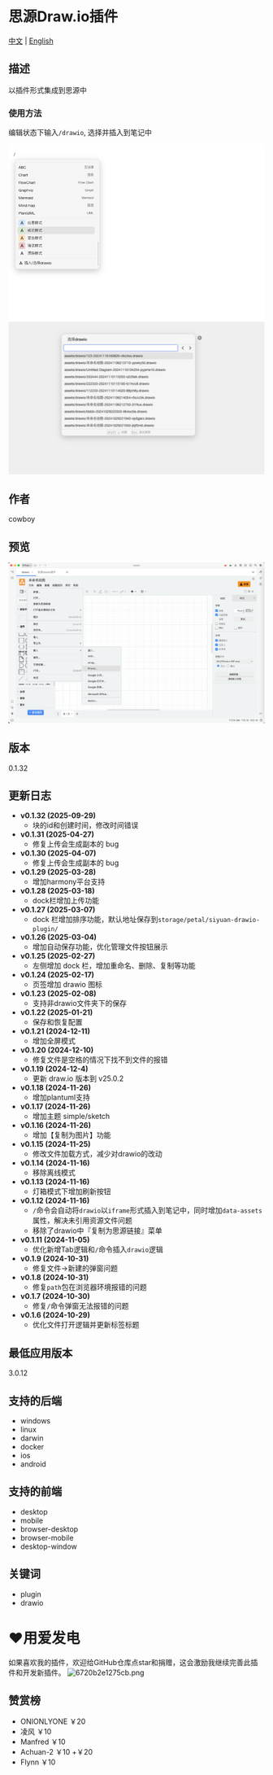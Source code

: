 
# 思源Draw.io插件

[中文](README_zh_CN.md) | [English](README.md)

## 描述
以插件形式集成到思源中

### 使用方法

编辑状态下输入`/drawio`, 选择并插入到笔记中

![命令模式插入drawio](asset/preview-1.png)
![选择或者新建drawio](asset/preview-2.png)

## 作者
cowboy

## 预览
![预览](preview.png)

## 版本
0.1.32

## 更新日志
- **v0.1.32 (2025-09-29)**
  - 块的id和创建时间，修改时间错误
- **v0.1.31 (2025-04-27)**
  - 修复上传会生成副本的 bug
- **v0.1.30 (2025-04-07)**
  - 修复上传会生成副本的 bug
- **v0.1.29 (2025-03-28)**
  - 增加harmony平台支持
- **v0.1.28 (2025-03-18)**
  - dock栏增加上传功能
- **v0.1.27 (2025-03-07)**
  - dock 栏增加排序功能，默认地址保存到`storage/petal/siyuan-drawio-plugin/`
- **v0.1.26 (2025-03-04)**
  - 增加自动保存功能，优化管理文件按钮展示
- **v0.1.25 (2025-02-27)**
  - 左侧增加 dock 栏，增加重命名、删除、复制等功能
- **v0.1.24 (2025-02-17)**
  - 页签增加 drawio 图标
- **v0.1.23 (2025-02-08)**
  - 支持非drawio文件夹下的保存
- **v0.1.22 (2025-01-21)**
  - 保存和恢复配置
- **v0.1.21 (2024-12-11)**
  - 增加全屏模式
- **v0.1.20 (2024-12-10)**
  - 修复文件是空格的情况下找不到文件的报错
- **v0.1.19 (2024-12-4)**
  - 更新 draw.io 版本到 v25.0.2
- **v0.1.18 (2024-11-26)**
  - 增加plantuml支持
- **v0.1.17 (2024-11-26)**
  - 增加主题 simple/sketch
- **v0.1.16 (2024-11-26)**
  - 增加【复制为图片】功能
- **v0.1.15 (2024-11-25)**
  - 修改文件加载方式，减少对drawio的改动
- **v0.1.14 (2024-11-16)**
  - 移除离线模式
- **v0.1.13 (2024-11-16)**
  - 灯箱模式下增加刷新按钮
- **v0.1.12 (2024-11-16)**
  - `/`命令会自动将`drawio`以`iframe`形式插入到笔记中，同时增加`data-assets`属性，解决未引用资源文件问题
  - 移除了drawio中『复制为思源链接』菜单
- **v0.1.11 (2024-11-05)**
  - 优化新增Tab逻辑和`/`命令插入`drawio`逻辑
- **v0.1.9 (2024-10-31)**
  - 修复文件->新建的弹窗问题
- **v0.1.8 (2024-10-31)**
  - 修复`path`包在浏览器环境报错的问题
- **v0.1.7 (2024-10-30)**
  - 修复`/`命令弹窗无法报错的问题
- **v0.1.6 (2024-10-29)**
  - 优化文件打开逻辑并更新标签标题

## 最低应用版本
3.0.12

## 支持的后端
- windows
- linux
- darwin
- docker
- ios
- android

## 支持的前端
- desktop
- mobile
- browser-desktop
- browser-mobile
- desktop-window

## 关键词
- plugin
- drawio

# ❤️用爱发电
如果喜欢我的插件，欢迎给GitHub仓库点star和捐赠，这会激励我继续完善此插件和开发新插件。
![6720b2e1275cb.png](https://s2.loli.net/2024/11/25/n9F1m4qihfHMtJv.png)

## 赞赏榜

- ONIONLYONE ￥20
- 凌风 ￥10
- Manfred ￥10
- Achuan-2 ￥10 +￥20
- Flynn ￥10
